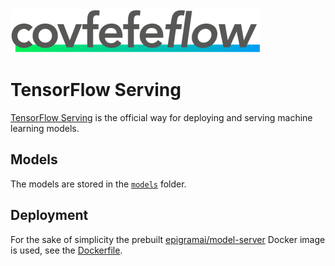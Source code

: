 <img src="../design/logo/covfefe-flow-logo.png" alt="covfefe-flow logo" style="max-width:100%;" width="400px" height="70px">

# TensorFlow Serving

[TensorFlow Serving](https://www.tensorflow.org/serving/) is the official way for deploying and serving machine learning models.



## Models
The models are stored in the [`models`](./models/) folder.



## Deployment
For the sake of simplicity the prebuilt [epigramai/model-server](https://hub.docker.com/r/epigramai/model-server/) Docker image is used, see the [Dockerfile](./Dockerfile).